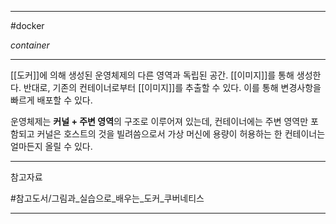
---

#docker

*container*

---

[[도커]]에 의해 생성된 운영체제의 다른 영역과 독립된 공간.
[[이미지]]를 통해 생성한다. 반대로, 기존의 컨테이너로부터 [[이미지]]를 추출할 수 있다. 이를 통해 변경사항을 빠르게 배포할 수 있다.

운영체제는 **커널 + 주변 영역**의 구조로 이루어져 있는데, 컨테이너에는 주변 영역만 포함되고 커널은 호스트의 것을 빌려씀으로서 가상 머신에 
용량이 허용하는 한 컨테이너는 얼마든지 올릴 수 있다.



---

참고자료

#참고도서/그림과_실습으로_배우는_도커_쿠버네티스 

---


